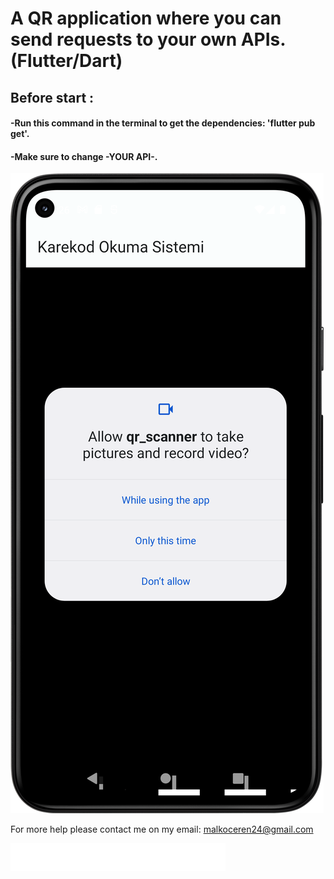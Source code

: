 # A QR application where you can send requests to your own APIs. (Flutter/Dart)

## Before start :

#### -Run this command in the terminal to get the dependencies: 'flutter pub get'.

#### -Make sure to change -YOUR API-.

![Home Page](assets/readme/img_1.png)







For more help please contact me on my email: malkoceren24@gmail.com

![](assets/readme/erenium.png)
 
